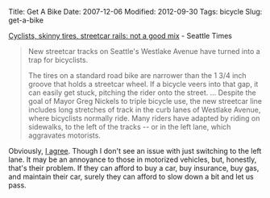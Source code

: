 Title: Get A Bike
Date: 2007-12-06
Modified: 2012-09-30
Tags: bicycle
Slug: get-a-bike

<a href="http://seattletimes.nwsource.com/html/localnews/2004055887_biketracks06m.html" >Cyclists, skinny tires, streetcar rails: not a good mix</a> - Seattle Times

>New streetcar tracks on Seattle's Westlake Avenue have turned into a trap for bicyclists.
>
>The tires on a standard road bike are narrower than the 1 3/4 inch groove that holds a streetcar wheel. If a bicycle veers into that gap, it can easily get stuck, pitching the rider onto the street.
>...
>Despite the goal of Mayor Greg Nickels to triple bicycle use, the new streetcar line includes long stretches of track in the curb lanes of Westlake Avenue, where bicyclists normally ride. Many riders have adapted by riding on sidewalks, to the left of the tracks -- or in the left lane, which aggravates motorists.

Obviously, <a href="http://www.pig-monkey.com/2007/11/12/save-your-face/">I agree</a>. Though I don't see an issue with just switching to the left lane. It may be an annoyance to those in motorized vehicles, but, honestly, that's their problem. If they can afford to buy a car, buy insurance, buy gas, and maintain their car, surely they can afford to slow down a bit and let us pass.
